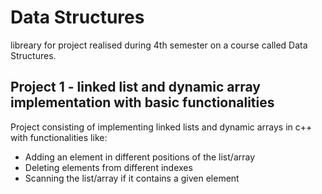 # Data Structures
libreary for project realised during 4th semester on a course called Data Structures.

## Project 1 - linked list and dynamic array implementation with basic functionalities
  Project consisting of implementing linked lists and dynamic arrays in c++ with functionalities like:
  * Adding an element in different positions of the list/array
  * Deleting elements from different indexes
  * Scanning the list/array if it contains a given element
